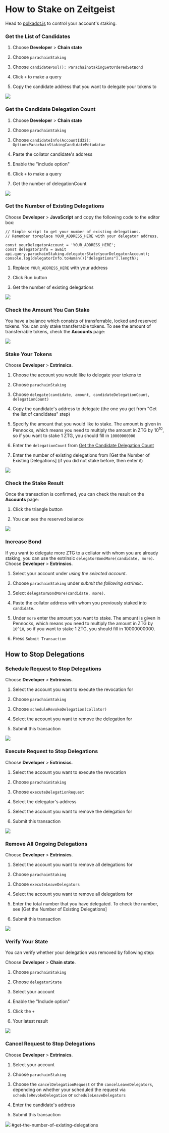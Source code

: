 # How to Stake on Zeitgeist

Head to [polkadot.js](https://https://polkadot.js.org/apps/) to control your account's staking.

### Get the List of Candidates

1. Choose **Developer** > **Chain state**

1. Choose `parachainStaking`

1. Choose `candidatePool(): ParachainStakingSetOrderedSetBond`

1. Click `+` to make a query

1. Copy the candidate address that you want to delegate your tokens to

![](/img/get-candidates-list.png)

### Get the Candidate Delegation Count

1. Choose **Developer** > **Chain state**

1. Choose `parachainStaking`

1. Choose `candidateInfo(AccountId32): Option<ParachainStakingCandidateMetadata>`

1. Paste the collator candidate's address

1. Enable the "include option"

1. Click `+` to make a query

1. Get the number of delegationCount

![](/img/get-delegation-count.png)

### Get the Number of Existing Delegations

Choose **Developer** > **JavaScript** and copy the following code to the editor box:

```
// Simple script to get your number of existing delegations.
// Remember toreplace YOUR_ADDRESS_HERE with your delegator address.

const yourDelegatorAccount = 'YOUR_ADDRESS_HERE';
const delegatorInfo = await api.query.parachainStaking.delegatorState(yourDelegatorAccount);
console.log(delegatorInfo.toHuman()["delegations"].length);
```

1. Replace `YOUR_ADDRESS_HERE` with your address

1. Click Run button

1. Get the number of existing delegations

![](/img/get-your-delegations-number.png)

### Check the Amount You Can Stake

You have a balance which consists of transferrable, locked and reserved tokens. You can only stake transferrable tokens. To see the amount of transferrable tokens, check the **Accounts** page:

![](/img/check-stake-result.png)

### Stake Your Tokens

Choose **Developer** > **Extrinsics**.

1. Choose the account you would like to delegate your tokens to

1. Choose `parachainStaking`

1. Choose `delegate(candidate, amount, candidateDelegationCount, delegationCount)`

1. Copy the candidate's address to delegate (the one you get from "Get the list of candidates" step)

1. Specify the amount that you would like to stake. The amount is given in Pennocks, which means you need to multiply the amount in ZTG by $10^{10}$, so if you want to stake 1 ZTG, you should fill in `10000000000`

1. Enter the `delegationCount` from [Get the Candidate Delegation Count][]

1. Enter the number of existing delegations from \[Get the Number of Existing Delegations\] (if you did not stake before, then enter `0`)

![](/img/stake-ztg.png)

### Check the Stake Result

Once the transaction is confirmed, you can check the result on the **Accounts** page:

1. Click the triangle button

1. You can see the reserved balance

![](/img/check-stake-result.png)

### Increase Bond

If you want to delegate more ZTG to a collator with whom you are already staking, you can use the extrinsic `delegatorBondMore(candidate, more)`. Choose **Developer** > **Extrinsics**.

1. Select your account under _using the selected account_.

1. Choose `parachainStaking` under _submit the following extrinsic_.

1. Select `delegatorBondMore(candidate, more)`.

1. Paste the collator address with whom you previously staked into `candidate`.

1. Under `more` enter the amount you want to stake. The amount is given in Pennocks, which means you need to multiply the amount in ZTG by `10^10`, so if you want to stake 1 ZTG, you should fill in 10000000000.

1. Press `Submit Transaction`

## How to Stop Delegations

### Schedule Request to Stop Delegations

Choose **Developer** > **Extrinsics**.

1. Select the account you want to execute the revocation for

1. Choose `parachainStaking`

1. Choose `scheduleRevokeDelegation(collator)`

1. Select the account you want to remove the delegation for

1. Submit this transaction

![](/img/schedule-leave-delegation.png)

### Execute Request to Stop Delegations

Choose **Developer** > **Extrinsics**.

1. Select the account you want to execute the revocation

1. Choose `parachainStaking`

1. Choose `executeDelegationRequest`

1. Select the delegator's address

1. Select the account you want to remove the delegation for

1. Submit this transaction

![](/img/execute-delegation-request.png)

### Remove All Ongoing Delegations

Choose **Developer** > **Extrinsics**.

1. Select the account you want to remove all delegations for

1. Choose `parachainStaking`

1. Choose `executeLeaveDelegators`

1. Select the account you want to remove all delegations for

1. Enter the total number that you have delegated. To check the number, see [Get the Number of Existing Delegations]

1. Submit this transaction

![](/img/execute-leave-delegation.png)

### Verify Your State

You can verify whether your delegation was removed by following step:

Choose **Developer** > **Chain state**.

1. Choose `parachainStaking`

1. Choose `delegatorState`

1. Select your account

1. Enable the "Include option"

1. Click the `+`

1. Your latest result

![](/img/delegate-state.png)

### Cancel Request to Stop Delegations

Choose **Developer** > **Extrinsics**.

1. Select your account

1. Choose `parachainStaking`

1. Choose the `cancelDelegationRequest` or the `cancelLeaveDelegators`, depending on whether your scheduled the request via `scheduleRevokeDelegation` or `scheduleLeaveDelegators`

1. Enter the candidate's address

1. Submit this transaction

![](/img/cancel-request-stop-delegations.png)
  #get-the-number-of-existing-delegations

[Get the Candidate Delegation Count]: #get-the-candidate-delegation-count
